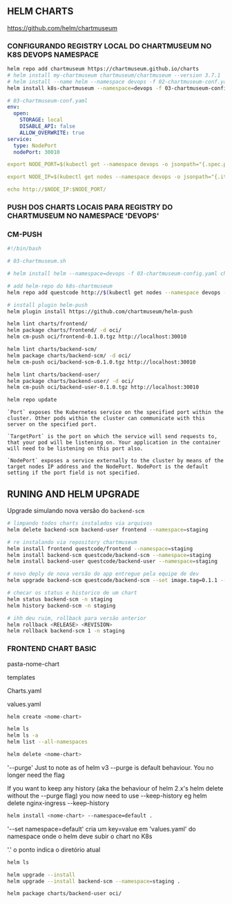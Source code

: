 ## HELM CHARTS

https://github.com/helm/chartmuseum


### CONFIGURANDO REGISTRY LOCAL DO CHARTMUSEUM NO K8S DEVOPS NAMESPACE

```bash
helm repo add chartmuseum https://chartmuseum.github.io/charts
# helm install my-chartmuseum chartmuseum/chartmuseum --version 3.7.1
# helm install --name helm --namespace devops -f 02-chartmuseum-conf.yaml stable/chartmuseum
helm install k8s-chartmuseum --namespace=devops -f 03-chartmuseum-config.yaml chartmuseum/chartmuseum
```


```yaml
# 03-chartmuseum-conf.yaml
env:
  open:
    STORAGE: local
    DISABLE_API: false
    ALLOW_OVERWRITE: true
service:
  type: NodePort
  nodePort: 30010
```


```yaml
export NODE_PORT=$(kubectl get --namespace devops -o jsonpath="{.spec.ports[0].nodePort}" services helm-chartmuseum)

export NODE_IP=$(kubectl get nodes --namespace devops -o jsonpath="{.items[0].status.addresses[0].address}")

echo http://$NODE_IP:$NODE_PORT/

```


### PUSH DOS CHARTS LOCAIS PARA REGISTRY DO CHARTMUSEUM NO NAMESPACE 'DEVOPS'

### CM-PUSH

```sh
#!/bin/bash

# 03-chartmuseum.sh

# helm install helm --namespace=devops -f 03-chartmuseum-config.yaml chartmuseum/chartmuseum

# add helm-repo do k8s-chartmuseum
helm repo add questcode http://$(kubectl get nodes --namespace devops -o jsonpath="{.items[0].status.addresses[0].address}"):30010

# install plugin helm-push
helm plugin install https://github.com/chartmuseum/helm-push

helm lint charts/frontend/
helm package charts/frontend/ -d oci/
helm cm-push oci/frontend-0.1.0.tgz http://localhost:30010

helm lint charts/backend-scm/
helm package charts/backend-scm/ -d oci/
helm cm-push oci/backend-scm-0.1.0.tgz http://localhost:30010

helm lint charts/backend-user/
helm package charts/backend-user/ -d oci/
helm cm-push oci/backend-user-0.1.0.tgz http://localhost:30010

helm repo update
```

    `Port` exposes the Kubernetes service on the specified port within the cluster. Other pods within the cluster can communicate with this server on the specified port.

    `TargetPort` is the port on which the service will send requests to, that your pod will be listening on. Your application in the container will need to be listening on this port also.

    `NodePort` exposes a service externally to the cluster by means of the target nodes IP address and the NodePort. NodePort is the default setting if the port field is not specified.



## RUNING AND HELM UPGRADE

Upgrade simulando nova versão do ```backend-scm```

```sh
# limpando todos charts instalados via arquivos
helm delete backend-scm backend-user frontend --namespace=staging

# re instalando via repository chartmuseum
helm install frontend questcode/frontend --namespace=staging
helm install backend-scm questcode/backend-scm --namespace=staging
helm install backend-user questcode/backend-user --namespace=staging

# novo deply de nova versão do app entregue pela equipe de dev
helm upgrade backend-scm questcode/backend-scm --set image.tag=0.1.1 --namespace=staging

# checar os status e historico de um chart
helm status backend-scm -n staging
helm history backend-scm -n staging

# ihh deu ruim, rollback para versão anterior
helm rollback <RELEASE> <REVISION>
helm rollback backend-scm 1 -n staging
```








### FRONTEND CHART BASIC

pasta-nome-chart

templates

Charts.yaml

values.yaml


```bash
helm create <nome-chart>
```

```bash
helm ls
helm ls -a
helm list --all-namespaces
```

```bash
helm delete <nome-chart>
```

'--purge' Just to note as of helm v3 --purge is default behaviour. You no longer need the flag

If you want to keep any history (aka the behaviour of helm 2.x's helm delete without the --purge flag) you now need to use --keep-history eg helm delete nginx-ingress --keep-history


```bash
helm install <nome-chart> --namespace=default .
```

'--set namespace=default' cria um key=value em 'values.yaml' do namespace onde o helm deve subir o chart no K8s

'.' o ponto indica o diretório atual


```bash
helm ls
```

```bash
helm upgrade --install
helm upgrade --install backend-scm --namespace=staging .
```

```bash
helm package charts/backend-user oci/
```
